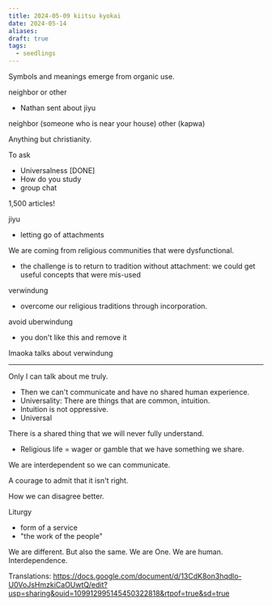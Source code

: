 ```yaml
---
title: 2024-05-09 kiitsu kyokai
date: 2024-05-14
aliases: 
draft: true
tags:
  - seedlings
---
```

Symbols and meanings emerge from organic use.

neighbor or other
- Nathan sent about jiyu

neighbor (someone who is near your house)
other (kapwa)

Anything but christianity.

To ask
- Universalness [DONE]
- How do you study
- group chat

1,500 articles!

jiyu
- letting go of attachments

We are coming from religious communities that were dysfunctional.
- the challenge is to return to tradition without attachment: we could get useful concepts that were mis-used

verwindung
- overcome our religious traditions through incorporation.

avoid uberwindung
- you don't like this and remove it

Imaoka talks about verwindung

***

Only I can talk about me truly.
- Then we can't communicate and have no shared human experience.
- Universality: There are things that are common, intuition.
- Intuition is not oppressive.
- Universal

There is a shared thing that we will never fully understand.
- Religious life = wager or gamble that we have something we share.

We are interdependent so we can communicate.

A courage to admit that it isn't right.

How we can disagree better.

Liturgy
- form of a service
- "the work of the people"

We are different.
But also the same.
We are One.
We are human.
Interdependence.

Translations: https://docs.google.com/document/d/13CdK8on3hqdlo-U0VoJsHmzkiCaOUwtQ/edit?usp=sharing&ouid=109912995145450322818&rtpof=true&sd=true